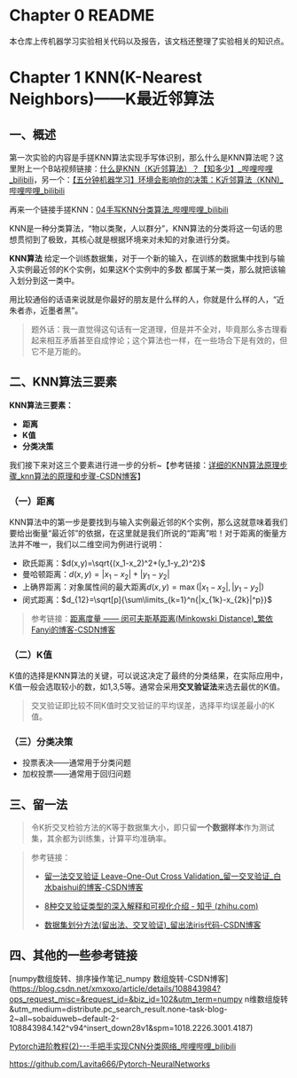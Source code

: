 # Chapter 0 README

本仓库上传机器学习实验相关代码以及报告，该文档还整理了实验相关的知识点。

# Chapter 1 KNN(K-Nearest Neighbors)——K最近邻算法

## 一、概述

第一次实验的内容是手搓KNN算法实现手写体识别，那么什么是KNN算法呢？这里附上一个B站视频链接：[什么是KNN（K近邻算法）？【知多少】_哔哩哔哩_bilibili](https://www.bilibili.com/video/BV1Ma411F7Y4/?spm_id_from=333.1007.0.0&vd_source=f93db370c1345fea000ed5a0599bc6f2)，另一个：[【五分钟机器学习】环境会影响你的决策：K近邻算法（KNN)_哔哩哔哩_bilibili](https://www.bilibili.com/video/BV13K411H7Zs/?spm_id_from=autoNext&vd_source=f93db370c1345fea000ed5a0599bc6f2)

再来一个链接手搓KNN：[04手写KNN分类算法_哔哩哔哩_bilibili](https://www.bilibili.com/video/BV12F41177Mz/?spm_id_from=333.880.my_history.page.click&vd_source=f93db370c1345fea000ed5a0599bc6f2)

KNN是一种分类算法，“物以类聚，人以群分”，KNN算法的分类将这一句话的思想贯彻到了极致，其核心就是根据环境来对未知的对象进行分类。

**KNN算法**	给定一个训练数据集，对于一个新的输入，在训练的数据集中找到与输入实例最近邻的K个实例，如果这K个实例中的多数 都属于某一类，那么就把该输入划分到这一类中。

用比较通俗的话语来说就是你最好的朋友是什么样的人，你就是什么样的人，“近朱者赤，近墨者黑”。

> 题外话：我一直觉得这句话有一定道理，但是并不全对，毕竟那么多古理看起来相互矛盾甚至自成悖论；这个算法也一样，在一些场合下是有效的，但它不是万能的。

## 二、KNN算法三要素

**KNN算法三要素：**

- **距离**
- **K值**
- **分类决策**

我们接下来对这三个要素进行进一步的分析~【参考链接：[详细的KNN算法原理步骤_knn算法的原理和步骤-CSDN博客](https://blog.csdn.net/weixin_43179522/article/details/105665528)】

### （一）距离

KNN算法中的第一步是要找到与输入实例最近邻的K个实例，那么这就意味着我们要给出衡量“最近邻”的依据，在这里就是我们所说的“距离”啦！对于距离的衡量方法并不唯一，我们以二维空间为例进行说明：

- 欧氏距离：$d(x,y)=\sqrt{(x_1-x_2)^2+(y_1-y_2)^2}$
- 曼哈顿距离：$d(x,y)=|x_1-x_2|+|y_1-y_2|$
- 上确界距离：对象属性间的最大距离$d(x,y)=\max{(|x_1-x_2|,|y_1-y_2|)}$
- 闵式距离：$d_{12}=\sqrt[p]{\sum\limits_{k=1}^n{|x_{1k}-x_{2k}|^p}}$

> 参考链接：[距离度量 —— 闵可夫斯基距离(Minkowski Distance)_繁依Fanyi的博客-CSDN博客](https://blog.csdn.net/qq_21484461/article/details/125357968)

### （二）K值

K值的选择是KNN算法的关键，可以说这决定了最终的分类结果，在实际应用中，K值一般会选取较小的数，如1,3,5等。通常会采用**交叉验证法**来选去最优的K值。

> 交叉验证即比较不同K值时交叉验证的平均误差，选择平均误差最小的K值。

### （三）分类决策

- 投票表决——通常用于分类问题
- 加权投票——通常用于回归问题

## 三、留一法

> 令K折交叉检验方法的K等于数据集大小，即只留**一个数据样本**作为测试集，其余都为训练集，计算平均准确率。

> 参考链接：
>
> - [留一法交叉验证 Leave-One-Out Cross Validation_留一交叉验证_白水baishui的博客-CSDN博客](https://blog.csdn.net/baishuiniyaonulia/article/details/122052893)
>
> - [8种交叉验证类型的深入解释和可视化介绍 - 知乎 (zhihu.com)](https://zhuanlan.zhihu.com/p/257808534)
> - [数据集划分方法(留出法、交叉验证)_留出法iris代码-CSDN博客](https://blog.csdn.net/qq_43468807/article/details/105757122)

## 四、其他的一些参考链接

[numpy数组旋转、排序操作笔记_numpy 数组旋转-CSDN博客](https://blog.csdn.net/xmxoxo/article/details/108843984?ops_request_misc=&request_id=&biz_id=102&utm_term=numpy n维数组旋转&utm_medium=distribute.pc_search_result.none-task-blog-2~all~sobaiduweb~default-2-108843984.142^v94^insert_down28v1&spm=1018.2226.3001.4187)

[Pytorch进阶教程(2)---手把手实现CNN分类网络_哔哩哔哩_bilibili](https://www.bilibili.com/video/BV1W24y1d7tF/?spm_id_from=333.337.search-card.all.click&vd_source=f93db370c1345fea000ed5a0599bc6f2)

https://github.com/Lavita666/Pytorch-NeuralNetworks